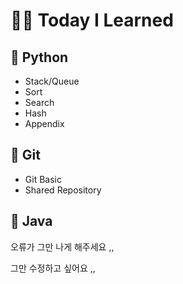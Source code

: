 # 👶🏻 Today I Learned



## 📘 Python

* Stack/Queue
* Sort
* Search
* Hash
* Appendix



## 📗 Git

* Git Basic
* Shared Repository



## 📕 Java



오류가 그만 나게 해주세요 ,, 

그만 수정하고 싶어요 ,,
